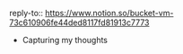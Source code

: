 reply-to:: https://www.notion.so/bucket-vm-73c610906fe44ded8117fd81913c7773

- Capturing my thoughts